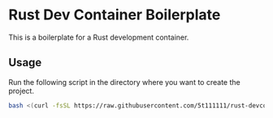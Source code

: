 # Rust Dev Container Boilerplate

This is a boilerplate for a Rust development container.

## Usage

Run the following script in the directory where you want to create the project.

```bash
bash <(curl -fsSL https://raw.githubusercontent.com/5t111111/rust-devcontainer-boilerplate/main/create.sh)
```
